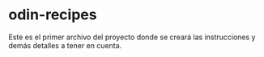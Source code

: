 # odin-recipes

Este es el primer archivo del proyecto donde se creará las instrucciones y demás detalles a tener en cuenta.
